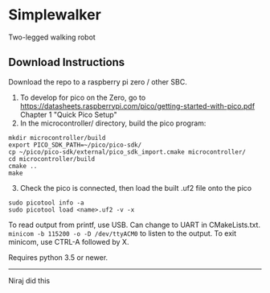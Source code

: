 # Simplewalker
Two-legged walking robot

## Download Instructions
Download the repo to a raspberry pi zero / other SBC.

1. To develop for pico on the Zero, go to https://datasheets.raspberrypi.com/pico/getting-started-with-pico.pdf Chapter 1 "Quick Pico Setup"
2. In the microcontroller/ directory, build the pico program:
```
mkdir microcontroller/build
export PICO_SDK_PATH=~/pico/pico-sdk/
cp ~/pico/pico-sdk/external/pico_sdk_import.cmake microcontroller/
cd microcontroller/build
cmake ..
make
```

3. Check the pico is connected, then load the built .uf2 file onto the pico

```
sudo picotool info -a
sudo picotool load <name>.uf2 -v -x
```

To read output from printf, use USB. Can change to UART in CMakeLists.txt.
`minicom -b 115200 -o -D /dev/ttyACM0` to listen to the output. To exit minicom, use CTRL-A followed by X.

Requires python 3.5 or newer.





---
Niraj did this
